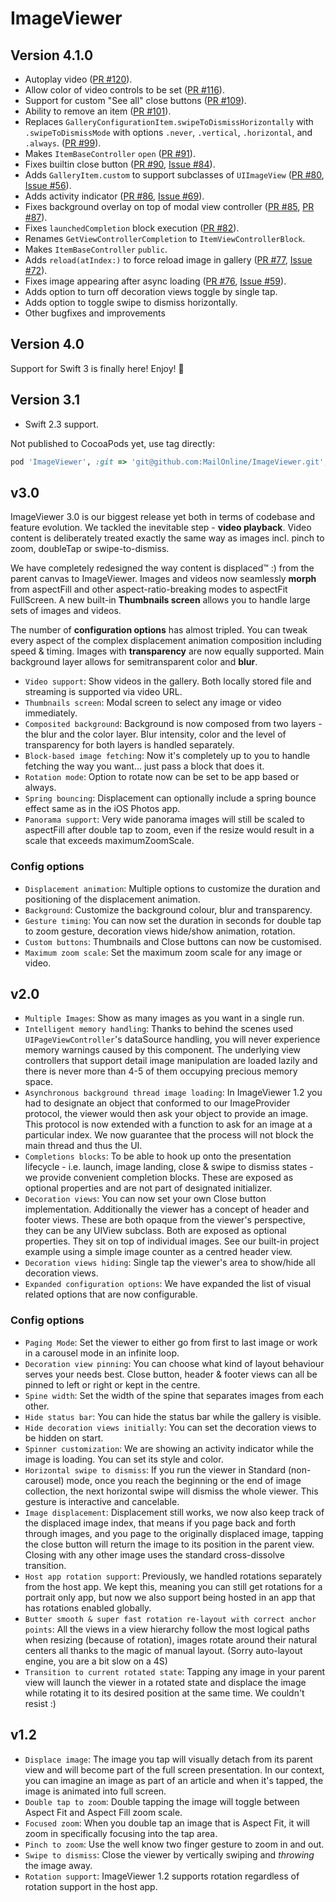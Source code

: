 # ImageViewer

## Version 4.1.0

* Autoplay video ([PR #120](https://github.com/MailOnline/ImageViewer/pull/120)).
* Allow color of video controls to be set ([PR #116](https://github.com/MailOnline/ImageViewer/pull/116)).
* Support for custom "See all" close buttons ([PR #109](https://github.com/MailOnline/ImageViewer/pull/109)).
* Ability to remove an item ([PR #101](https://github.com/MailOnline/ImageViewer/pull/101)).
* Replaces `GalleryConfigurationItem.swipeToDismissHorizontally` with `.swipeToDismissMode` with options `.never`, `.vertical`, `.horizontal`, and `.always`. ([PR #99](https://github.com/MailOnline/ImageViewer/pull/99)).
* Makes `ItemBaseController` `open` ([PR #91](https://github.com/MailOnline/ImageViewer/pull/91)).
* Fixes builtin close button ([PR #90](https://github.com/MailOnline/ImageViewer/pull/90), [Issue #84](https://github.com/MailOnline/ImageViewer/issues/84)).
* Adds `GalleryItem.custom` to support subclasses of `UIImageView` ([PR #80](https://github.com/MailOnline/ImageViewer/pull/80), [Issue #56](https://github.com/MailOnline/ImageViewer/issues/56)).
* Adds activity indicator ([PR #86](https://github.com/MailOnline/ImageViewer/pull/86), [Issue #69](https://github.com/MailOnline/ImageViewer/issues/69)).
* Fixes background overlay on top of modal view controller ([PR #85](https://github.com/MailOnline/ImageViewer/pull/85), [PR #87](https://github.com/MailOnline/ImageViewer/pull/87)).
* Fixes `launchedCompletion` block execution ([PR #82](https://github.com/MailOnline/ImageViewer/pull/82)).
* Renames `GetViewControllerCompletion` to `ItemViewControllerBlock`.
* Makes `ItemBaseController` `public`.
* Adds `reload(atIndex:)` to force reload image in gallery ([PR #77](https://github.com/MailOnline/ImageViewer/pull/77), [Issue #72](https://github.com/MailOnline/ImageViewer/issues/72)).
* Fixes image appearing after async loading ([PR #76](https://github.com/MailOnline/ImageViewer/pull/76), [Issue #59](https://github.com/MailOnline/ImageViewer/issues/59)).
* Adds option to turn off decoration views toggle by single tap.
* Adds option to toggle swipe to dismiss horizontally.
* Other bugfixes and improvements

## Version 4.0

Support for Swift 3 is finally here! Enjoy! 🎉

## Version 3.1

* Swift 2.3 support.

Not published to CocoaPods yet, use tag directly:
```ruby
pod 'ImageViewer', :git => 'git@github.com:MailOnline/ImageViewer.git', :tag => '3.1'
```

## v3.0
ImageViewer 3.0 is our biggest release yet both in terms of codebase and feature evolution. We tackled the inevitable step - **video playback**. Video content is deliberately treated exactly the same way as images incl. pinch to zoom, doubleTap or swipe-to-dismiss.

We have completely redesigned the way content is displaced™ :) from the parent canvas to ImageViewer. Images and videos now seamlessly **morph** from aspectFill and other aspect-ratio-breaking modes to aspectFit FullScreen. A new built-in **Thumbnails screen** allows you to handle large sets of images and videos.

The number of **configuration options** has almost tripled. You can tweak every aspect of the complex displacement animation composition including speed & timing. Images with **transparency** are now equally supported. Main background layer allows for semitransparent color and **blur**.

* `Video support`: Show videos in the gallery. Both locally stored file and streaming is supported via video URL.
* `Thumbnails screen`: Modal screen to select any image or video immediately.
* `Composited background`: Background is now composed from two layers - the blur and the color layer. Blur intensity, color and the level of transparency for both layers is handled separately.
* `Block-based image fetching`: Now it's completely up to you to handle fetching the way you want... just pass a block that does it.
* `Rotation mode`: Option to rotate now can be set to be app based or always.
* `Spring bouncing`: Displacement can optionally include a spring bounce effect same as in the iOS Photos app.
* `Panorama support`: Very wide panorama images will still be scaled to aspectFill after double tap to zoom, even if the resize would result in a scale that exceeds maximumZoomScale.

### Config options
* `Displacement animation`: Multiple options to customize the duration and positioning of the displacement animation.
* `Background`: Customize the background colour, blur and transparency.
* `Gesture timing`: You can now set the duration in seconds for double tap to zoom gesture, decoration views hide/show animation, rotation.
* `Custom buttons`: Thumbnails and Close buttons can now be customised.
* `Maximum zoom scale`: Set the maximum zoom scale for any image or video.


## v2.0

* `Multiple Images`: Show as many images as you want in a single run.
* `Intelligent memory handling`: Thanks to behind the scenes used `UIPageViewController`'s dataSource handling, you will never experience memory warnings caused by this component. The underlying view controllers that support detail image manipulation are loaded lazily and there is never more than 4-5 of them occupying precious memory space.
* `Asynchronous background thread image loading`: In ImageViewer 1.2 you had to designate an object that conformed to our ImageProvider protocol, the viewer would then ask your object to provide an image. This protocol is now extended with a function to ask for an image at a particular index. We now guarantee that the process will not block the main thread and thus the UI.
* `Completions blocks`: To be able to hook up onto the presentation lifecycle - i.e. launch, image landing, close & swipe to dismiss states - we provide convenient completion blocks. These are exposed as optional properties and are not part of designated initializer.
* `Decoration views`: You can now set your own Close button implementation. Additionally the viewer has a concept of header and footer views. These are both opaque from the viewer's perspective, they can be any UIView subclass. Both are exposed as optional properties. They sit on top of individual images. See our built-in project example using a simple image counter as a centred header view.
* `Decoration views hiding`: Single tap the viewer's area to show/hide all decoration views.
* `Expanded configuration options`: We have expanded the list of visual related options that are now configurable.

### Config options
* `Paging Mode`: Set the viewer to either go from first to last image or work in a carousel mode in an infinite loop.
* `Decoration view pinning`: You can choose what kind of layout behaviour serves your needs best. Close button, header & footer views can all be pinned to left or right or kept in the centre.
* `Spine width`: Set the width of the spine that separates images from each other.
* `Hide status bar`: You can hide the status bar while the gallery is visible.
* `Hide decoration views initially`: You can set the decoration views to be hidden on start.
* `Spinner customization`: We are showing an activity indicator while the image is loading. You can set its style and color.
* `Horizontal swipe to dismiss`: If you run the viewer in Standard (non-carousel) mode, once you reach the beginning or the end of image collection, the next horizontal swipe will dismiss the whole viewer. This gesture is interactive and cancelable.
* `Image displacement`: Displacement still works, we now also keep track of the displaced image index, that means if you page back and forth through images, and you page to the originally displaced image, tapping the close button will return the image to its position in the parent view. Closing with any other image uses the standard cross-dissolve transition.
* `Host app rotation support`: Previously, we handled rotations separately from the host app. We kept this, meaning you can still get rotations for a portrait only app, but now we also support being hosted in an app that has rotations enabled globally.
* `Butter smooth & super fast rotation re-layout with correct anchor points`: All the views in a view hierarchy follow the most logical paths when resizing (because of rotation), images rotate around their natural centers all thanks to the magic of manual layout. (Sorry auto-layout engine, you are a bit slow on a 4S)
* `Transition to current rotated state`: Tapping any image in your parent view will launch the viewer in a rotated state and displace the image while rotating it to its desired position at the same time. We couldn't resist :)

## v1.2

* `Displace image`: The image you tap will visually detach from its parent view and will become part of the full screen presentation. In our context, you can imagine an image as part of an article and when it's tapped, the image is animated into full screen.
* `Double tap to zoom`: Double tapping the image will toggle between Aspect Fit and Aspect Fill zoom scale.
* `Focused zoom`: When you double tap an image that is Aspect Fit, it will zoom in specifically focusing into the tap area.
* `Pinch to zoom`: Use the well know two finger gesture to zoom in and out.
* `Swipe to dismiss`: Close the viewer by vertically swiping and *throwing* the image away.
* `Rotation support`: ImageViewer 1.2 supports rotation regardless of rotation support in the host app.
